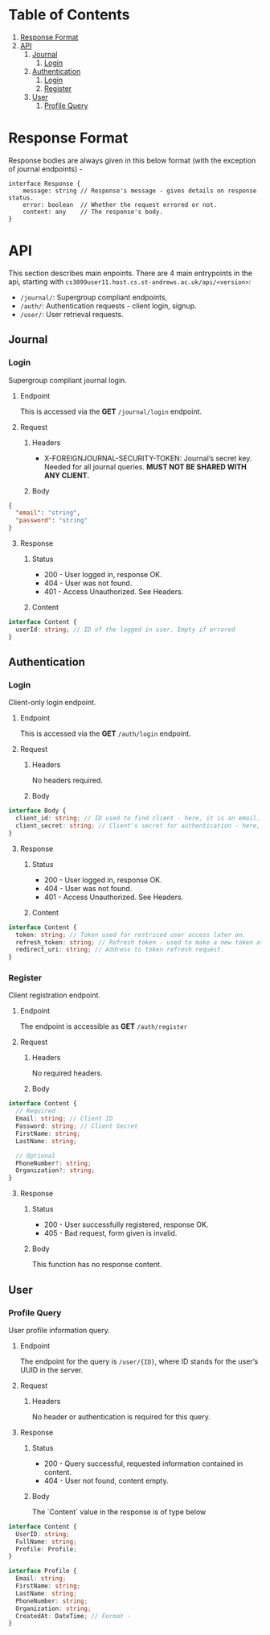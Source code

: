 # Table of Contents

1.  [Response Format](#response_format)
2.  [API](#api)
    1.  [Journal](#journal)
        1.  [Login](#journal_login)
    2.  [Authentication](#authentication)
        1.  [Login](#authentication_login)
        2.  [Register](#authentication_register)
    3.  [User](#user)
        1.  [Profile Query](#user_query)

<a id="response_format"></a>

# Response Format

Response bodies are always given in this below format (with the exception of journal endpoints) -

    interface Response {
    	message: string // Response's message - gives details on response status.
    	error: boolean  // Whether the request errored or not.
    	content: any    // The response's body.
    }

<a id="api"></a>

# API

This section describes main enpoints. There are 4 main entrypoints in the api,
starting with `cs3099user11.host.cs.st-andrews.ac.uk/api/<version>`:

- `/journal/`: Supergroup compliant endpoints,
- `/auth/`: Authentication requests - client login, signup.
- `/user/`: User retrieval requests.

<a id="journal"></a>

## Journal

<a id="journal_login"></a>

### Login

Supergroup compliant journal login.

1.  Endpoint

    This is accessed via the **GET** `/journal/login` endpoint.

2.  Request

    1.  Headers

        - X-FOREIGNJOURNAL-SECURITY-TOKEN: Journal&rsquo;s secret key. Needed for all journal queries. **MUST NOT BE SHARED WITH ANY CLIENT.**

    2.  Body

```json
{
  "email": "string",
  "password": "string"
}
```

3.  Response

    1.  Status

        - 200 - User logged in, response OK.
        - 404 - User was not found.
        - 401 - Access Unauthorized. See Headers.

    2.  Content

```typescript
interface Content {
  userId: string; // ID of the logged in user. Empty if errored
}
```

<a id="authentication"></a>

## Authentication

<a id="authentication_login"></a>

### Login

Client-only login endpoint.

1.  Endpoint

    This is accessed via the **GET** `/auth/login` endpoint.

2.  Request

    1.  Headers

        No headers required.

    2.  Body

```typescript
interface Body {
  client_id: string; // ID used to find client - here, it is an email.
  client_secret: string; // Client's secret for authentication - here, password.
}
```

3.  Response

    1.  Status

        - 200 - User logged in, response OK.
        - 404 - User was not found.
        - 401 - Access Unauthorized. See Headers.

    2.  Content

```typescript
interface Content {
  token: string; // Token used for restriced user access later on.
  refresh_token: string; // Refresh token - used to make a new token after expiry.
  redirect_uri: string; // Address to token refresh request.
}
```

<a id="authentication_register"></a>

### Register

Client registration endpoint.

1.  Endpoint

    The endpoint is accessible as **GET** `/auth/register`

2.  Request

    1.  Headers

        No required headers.

    2.  Body

```typescript
interface Content {
  // Required
  Email: string; // Client ID
  Password: string; // Client Secret
  FirstName: string;
  LastName: string;

  // Optional
  PhoneNumber?: string;
  Organization?: string;
}
```

3.  Response

    1.  Status

        - 200 - User successfully registered, response OK.
        - 405 - Bad request, form given is invalid.

    2.  Body

        This function has no response content.

<a id="user"></a>

## User

<a id="user_query"></a>

### Profile Query

User profile information query.

1.  Endpoint

    The endpoint for the query is `/user/{ID}`, where ID stands for the user&rsquo;s UUID in the server.

2.  Request

    1.  Headers

        No header or authentication is required for this query.

3.  Response

    1.  Status

        - 200 - Query successful, requested information contained in content.
        - 404 - User not found, content empty.

    2.  Body

        The \`Content\` value in the response is of type below

```typescript
interface Content {
  UserID: string;
  FullName: string;
  Profile: Profile;
}

interface Profile {
  Email: string;
  FirstName: string;
  LastName: string;
  PhoneNumber: string;
  Organization: string;
  CreatedAt: DateTime; // Format -
}
```
